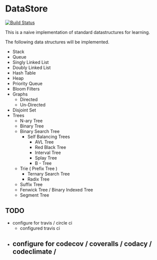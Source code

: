 # DataStore

[![Build Status](https://travis-ci.org/balamanoharb/data-structures-in-ruby.svg?branch=master)](https://travis-ci.org/balamanoharb/data-structures-in-ruby)

This is a naive implementation of standard datastructures for learning.

The following data structures will be implemented.

- Stack
- Queue
- Singly Linked List
- Doubly Linked List
- Hash Table
- Heap
- Priority Queue
- Bloom Filters
- Graphs
    - Directed
    - Un-Directed
- Disjoint Set
- Trees
    - N-ary Tree
    - Binary Tree
    - Binary Search Tree
        - Self Balancing Trees
            - AVL Tree
            - Red Black Tree
            - Interval Tree
            - Splay Tree
            - B - Tree
    - Trie ( Prefix Tree )
        - Ternary Search Tree
        - Radix Tree
    - Suffix Tree
    - Fenwick Tree / Binary Indexed Tree
    - Segment Tree

## TODO

- configure for travis / circle ci
  - configured travis ci
- configure for codecov / coveralls / codacy / codeclimate /
  - 